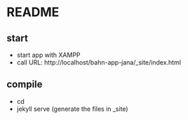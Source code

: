# README

## start
- start app with XAMPP
- call URL: http://localhost/bahn-app-jana/_site/index.html

## compile
- cd <folder-of-app>
- jekyll serve (generate the files in _site)